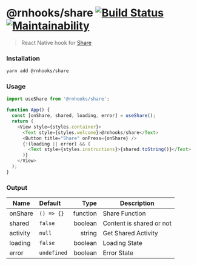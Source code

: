 # @rnhooks/share [![Build Status](https://travis-ci.com/react-native-hooks/share.svg?branch=master)](https://travis-ci.com/react-native-hooks/share) [![Maintainability](https://api.codeclimate.com/v1/badges/60fd46c56bd3356f88c1/maintainability)](https://codeclimate.com/github/react-native-hooks/share/maintainability)

> React Native hook for [Share](https://facebook.github.io/react-native/docs/share#docsNav)

### Installation

```bash
yarn add @rnhooks/share
```

### Usage

```js
import useShare from '@rnhooks/share';

function App() {
  const [onShare, shared, loading, error] = useShare();
  return (
    <View style={styles.container}>
      <Text style={styles.welcome}>@rnhooks/share</Text>
      <Button title="Share" onPress={onShare} />
      {!(loading || error) && (
        <Text style={styles.instructions}>{shared.toString()}</Text>
      )}
    </View>
  );
}

```

### Output

| Name      | Default    | Type     | Description                  |
| --------- | :--------- | --------:| ---------------------------- |
| onShare   | `() => {}` | function | Share Function               |
| shared    | `false`    | boolean  | Content is shared or not     |
| activity  | `null`     | string   | Get Shared Activity          |
| loading   | `false`    | boolean  | Loading State                |
| error     | `undefined`| boolean  | Error State                  |
